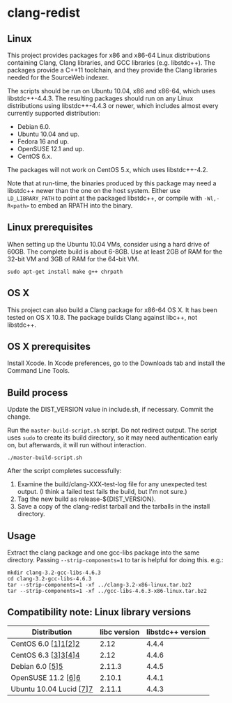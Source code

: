 clang-redist
============

Linux
-----

This project provides packages for x86 and x86-64 Linux distributions
containing Clang, Clang libraries, and GCC libraries (e.g. libstdc++).  The
packages provide a C++11 toolchain, and they provide the Clang libraries needed
for the SourceWeb indexer.

The scripts should be run on Ubuntu 10.04, x86 and x86-64, which uses
libstdc++-4.4.3.  The resulting packages should run on any Linux distributions
using libstdc++-4.4.3 or newer, which includes almost every currently supported
distribution:

 - Debian 6.0.
 - Ubuntu 10.04 and up.
 - Fedora 16 and up.
 - OpenSUSE 12.1 and up.
 - CentOS 6.x.

The packages will not work on CentOS 5.x, which uses libstdc++-4.2.

Note that at run-time, the binaries produced by this package may need a
libstdc++ newer than the one on the host system.  Either use `LD_LIBRARY_PATH`
to point at the packaged libstdc++, or compile with `-Wl,-R<path>` to embed an
RPATH into the binary.

Linux prerequisites
-------------------

When setting up the Ubuntu 10.04 VMs, consider using a hard drive of 60GB.  The
complete build is about 6-8GB.  Use at least 2GB of RAM for the 32-bit VM and
3GB of RAM for the 64-bit VM.

    sudo apt-get install make g++ chrpath

OS X
----

This project can also build a Clang package for x86-64 OS X.  It has been
tested on OS X 10.8.  The package builds Clang against libc++, not libstdc++.

OS X prerequisites
------------------

Install Xcode.  In Xcode preferences, go to the Downloads tab and install the
Command Line Tools.

Build process
-------------

Update the DIST_VERSION value in include.sh, if necessary.  Commit the change.

Run the `master-build-script.sh` script.  Do not redirect output.  The script
uses `sudo` to create its build directory, so it may need authentication early
on, but afterwards, it will run without interaction.

    ./master-build-script.sh

After the script completes successfully:
1. Examine the build/clang-XXX-test-log file for any unexpected test output.  (I
   think a failed test fails the build, but I'm not sure.)
2. Tag the new build as release-${DIST_VERSION}.
3. Save a copy of the clang-redist tarball and the tarballs in the install
   directory.

Usage
-----

Extract the clang package and one gcc-libs package into the same directory.
Passing `--strip-components=1` to tar is helpful for doing this.  e.g.:

    mkdir clang-3.2-gcc-libs-4.6.3
    cd clang-3.2-gcc-libs-4.6.3
    tar --strip-components=1 -xf ../clang-3.2-x86-linux.tar.bz2
    tar --strip-components=1 -xf ../gcc-libs-4.6.3-x86-linux.tar.bz2

Compatibility note: Linux library versions
------------------------------------------

| Distribution                | libc version    | libstdc++ version
| --------------------------- | --------------- | -----------------
| CentOS 6.0 [[1]][1][[2]][2] | 2.12            | 4.4.4
| CentOS 6.3 [[3]][3][[4]][4] | 2.12            | 4.4.6
| Debian 6.0 [[5]][5]         | 2.11.3          | 4.4.5
| OpenSUSE 11.2 [[6]][6]      | 2.10.1          | 4.4.1
| Ubuntu 10.04 Lucid [[7]][7] | 2.11.1          | 4.4.3

[1]: http://vault.centos.org/6.0/os/i386/Packages/
[2]: http://vault.centos.org/6.0/os/x86_64/Packages/
[3]: http://mirror.centos.org/centos/6.3/os/i386/Packages/
[4]: http://mirror.centos.org/centos/6.3/os/x86_64/Packages/
[5]: http://www.debian.org/distrib/packages#search_packages
[6]: http://ftp5.gwdg.de/pub/opensuse/discontinued/distribution/11.2/repo/oss/suse/
[7]: http://packages.ubuntu.com/
